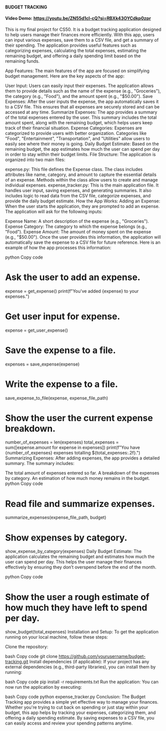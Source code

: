 #### BUDGET TRACKING
#### Video Demo: https://youtu.be/ZN55d1cl-cQ?si=RBXk43OYCdkp0zpr
This is my final project for CS50. It is a budget tracking application designed to help users manage their finances more efficiently. With this app, users can input various expenses, save them to a CSV file, and get a summary of their spending. The application provides useful features such as categorizing expenses, calculating the total expenses, estimating the remaining budget, and offering a daily spending limit based on the remaining funds.

App Features:
The main features of the app are focused on simplifying budget management. Here are the key aspects of the app:

User Input: Users can easily input their expenses. The application allows them to provide details such as the name of the expense (e.g., "Groceries"), the category (e.g., "Food"), and the amount spent (e.g., "$50.00").
Save Expenses: After the user inputs the expense, the app automatically saves it to a CSV file. This ensures that all expenses are securely stored and can be accessed at any time.
Summarize Expenses: The app provides a summary of the total expenses entered by the user. This summary includes the total amount spent, along with the remaining budget, which helps users keep track of their financial situation.
Expense Categories: Expenses are categorized to provide users with better organization. Categories like "Food", "Entertainment", "Transportation", and "Utilities" allow users to easily see where their money is going.
Daily Budget Estimate: Based on the remaining budget, the app estimates how much the user can spend per day in order to stay within their budget limits.
File Structure:
The application is organized into two main files:

expense.py: This file defines the Expense class. The class includes attributes like name, category, and amount to capture the essential details of an expense. Methods within the class allow users to create and manage individual expenses.
expense_tracker.py: This is the main application file. It handles user input, saving expenses, and generating summaries. It also includes logic to read data from the CSV file, categorize expenses, and provide the daily budget estimate.
How the App Works:
Adding an Expense:
When the user starts the application, they are prompted to add an expense. The application will ask for the following inputs:

Expense Name: A short description of the expense (e.g., "Groceries").
Expense Category: The category to which the expense belongs (e.g., "Food").
Expense Amount: The amount of money spent on the expense (e.g., "$50.00").
Once the user provides this information, the application will automatically save the expense to a CSV file for future reference. Here is an example of how the app processes this information:

python
Copy code
# Ask the user to add an expense.
expense = get_expense()
print(f"You've added {expense} to your expenses.")

# Get user input for expense.
expense = get_user_expense()
# Save the expense to a file.
expenses = save_expense(expense)

# Write the expense to a file.
save_expense_to_file(expense, expense_file_path)
# Show the user the current expense breakdown.
number_of_expenses = len(expenses)
total_expenses = sum([expense.amount for expense in expenses])
print(f"You have {number_of_expenses} expenses totalling ${total_expenses:.2f}.")
Summarizing Expenses:
After adding expenses, the app provides a detailed summary. The summary includes:

The total amount of expenses entered so far.
A breakdown of the expenses by category.
An estimation of how much money remains in the budget.
python
Copy code
# Read file and summarize expenses.
summarize_expenses(expense_file_path, budget)

# Show expenses by category.
show_expense_by_category(expenses)
Daily Budget Estimate:
The application calculates the remaining budget and estimates how much the user can spend per day. This helps the user manage their finances effectively by ensuring they don’t overspend before the end of the month.

python
Copy code
# Show the user a rough estimate of how much they have left to spend per day.
show_budget(total_expenses)
Installation and Setup:
To get the application running on your local machine, follow these steps:

Clone the repository:

bash
Copy code
git clone https://github.com/yourusername/budget-tracking.git
Install dependencies (if applicable): If your project has any external dependencies (e.g., third-party libraries), you can install them by running:

bash
Copy code
pip install -r requirements.txt
Run the application: You can now run the application by executing:

bash
Copy code
python expense_tracker.py
Conclusion:
The Budget Tracking app provides a simple yet effective way to manage your finances. Whether you're trying to cut back on spending or just stay within your budget, this app helps by tracking your expenses, categorizing them, and offering a daily spending estimate. By saving expenses to a CSV file, you can easily access and review your spending patterns anytime.

